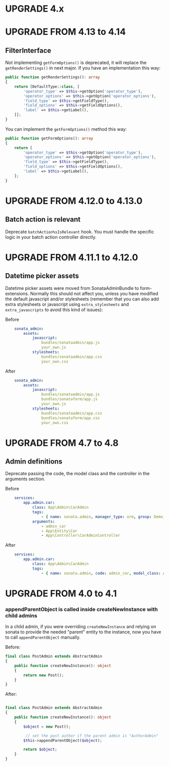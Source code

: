 UPGRADE 4.x
===========

UPGRADE FROM 4.13 to 4.14
=========================

## FilterInterface

Not implementing `getFormOptions()` is deprecated, it will replace the `getRenderSettings()`
in next major. If you have an implementation this way:
```php
public function getRenderSettings(): array
{
    return [DefaultType::class, [
        'operator_type' => $this->getOption('operator_type'),
        'operator_options' => $this->getOption('operator_options'),
        'field_type' => $this->getFieldType(),
        'field_options' => $this->getFieldOptions(),
        'label' => $this->getLabel(),
    ]];
}
```
You can implement the `getFormOptions()` method this way:
```php
public function getFormOptions(): array
{
    return [
        'operator_type' => $this->getOption('operator_type'),
        'operator_options' => $this->getOption('operator_options'),
        'field_type' => $this->getFieldType(),
        'field_options' => $this->getFieldOptions(),
        'label' => $this->getLabel(),
    ];
}
```

UPGRADE FROM 4.12.0 to 4.13.0
=============================

## Batch action is relevant

Deprecate `batchAction%sIsRelevant` hook. You must handle the specific logic in your
batch action controller directly.

UPGRADE FROM 4.11.1 to 4.12.0
=============================

## Datetime picker assets

Datetime picker assets were moved from SonataAdminBundle to form-extensions.
Normally this should not affect you, unless you have modified
the default javascript and/or stylesheets
(remember that you can also add extra stylesheets or javascript using
`extra_stylesheets` and `extra_javascripts` to avoid this kind of issues):

Before
```yaml
    sonata_admin:
        assets:
            javascript:
                bundles/sonataadmin/app.js
                your_own.js
            stylesheets:
                bundles/sonataadmin/app.css
                your_own.css
```

After
```yaml
    sonata_admin:
        assets:
            javascript:
                bundles/sonataadmin/app.js
                bundles/sonataform/app.js
                your_own.js
            stylesheets:
                bundles/sonataadmin/app.css
                bundles/sonataform/app.css
                your_own.css
```

UPGRADE FROM 4.7 to 4.8
=======================

## Admin definitions

Deprecate passing the code, the model class and the controller in the arguments section.

Before
```yaml
    services:
        app.admin.car:
            class: App\Admin\CarAdmin
            tags:
                - { name: sonata.admin, manager_type: orm, group: Demo, label: Car }
            arguments:
                - admin_car
                - App\Entity\Car
                - App\Controller\CarAdminController
```
After
```yaml
    services:
        app.admin.car:
            class: App\Admin\CarAdmin
            tags:
                - { name: sonata.admin, code: admin_car, model_class: App\Entity\Car, controller: App\Controller\CarAdminController, manager_type: orm, group: Demo, label: Car }
```

UPGRADE FROM 4.0 to 4.1
=======================

### appendParentObject is called inside createNewInstance with child admins

In a child admin, if you were overriding `createNewInstance` and relying on sonata to provide the needed "parent" entity
to the instance, now you have to call `appendParentObject` manually.

Before:
```php
final class PostAdmin extends AbstractAdmin
{
    public function createNewInstance(): object
    {
        return new Post();
    }
}
```

After:
```php

final class PostAdmin extends AbstractAdmin
{
    public function createNewInstance(): object
    {
        $object = new Post();

         // set the post author if the parent admin is "AuthorAdmin"
        $this->appendParentObject($object);

        return $object;
    }
}
```
